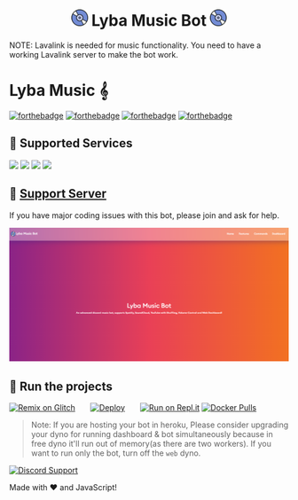 <h1 align="center"><img src="./assets/logo.gif" width="30px"> Lyba Music Bot <img src="./assets/logo.gif" width="30px"></h1>
NOTE: Lavalink is needed for music functionality. You need to have a working Lavalink server to make the bot work.

# Lyba Music 𝄞
[![forthebadge](https://forthebadge.com/images/badges/ages-12.svg)](https://forthebadge.com)
[![forthebadge](https://forthebadge.com/images/badges/built-by-developers.svg)](https://forthebadge.com)
[![forthebadge](https://forthebadge.com/images/badges/made-with-javascript.svg)](https://forthebadge.com)
[![forthebadge](https://forthebadge.com/images/badges/makes-people-smile.svg)](https://forthebadge.com)

## 📝 Supported Services 
<img src="https://img.shields.io/badge/SoundCloud-FF3300?style=for-the-badge&logo=soundcloud&logoColor=white">
<img src="https://img.shields.io/badge/Spotify-1ED760?&style=for-the-badge&logo=spotify&logoColor=white">
<img src="https://img.shields.io/badge/YouTube_Music-FF0000?style=for-the-badge&logo=youtube-music&logoColor=white">
<img src="https://img.shields.io/badge/YouTube-FF0000?style=for-the-badge&logo=youtube&logoColor=white">

## 📝 [Support Server](https://discord.gg/JNbspXYX)

If you have major coding issues with this bot, please join and ask for help.

<div align="center"><img src="/assets/feature.png"></div>

## 💨 Run the projects

[![Remix on Glitch](https://cdn.glitch.com/2703baf2-b643-4da7-ab91-7ee2a2d00b5b%2Fremix-button.svg)](https://glitch.com/edit/#!/import/github/xzendercage/lyba)&nbsp;&nbsp;&nbsp;&nbsp;&nbsp;&nbsp;
[![Deploy](https://www.herokucdn.com/deploy/button.svg)](https://heroku.com/deploy?template=https://github.com/xzendercage/lyba)&nbsp;&nbsp;&nbsp;&nbsp;&nbsp;&nbsp;
[![Run on Repl.it](https://repl.it/badge/github/xzendercage/lyba)](https://repl.it/github/xzendercage/lyba)
[![Docker Pulls](https://img.shields.io/docker/pulls/darrenofficial/dmusicbot.svg)](https://hub.docker.com/r/darrenofficial/dmusicbot/)

> Note: If you are hosting your bot in heroku, Please consider upgrading your dyno for running dashboard & bot simultaneously because in free dyno it'll run out of memory(as there are two workers). If you want to run only the bot, turn off the `web` dyno.

[![Discord Support](https://discord.com/api/guilds/1025277892948656128/widget.png?style=banner2)](https://discord.gg/JNbspXYX)

Made with :heart: and JavaScript!
